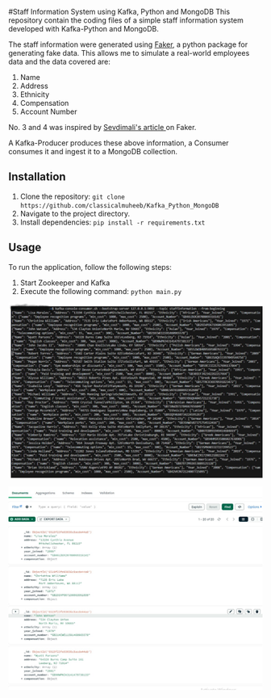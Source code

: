 #Staff Information System using Kafka, Python and MongoDB
This repository contain the coding files of a simple staff information system developed with Kafka-Python and MongoDB.

The staff information were generated using [Faker](https://faker.readthedocs.io/en/master/index.html), a python package for generating fake data. This allows me to simulate a real-world employees data and the data covered are:
1. Name
2. Address
3. Ethnicity
4. Compensation 
5. Account Number

No. 3 and 4 was inspired by [Sevdimali's article ](https://medium.datadriveninvestor.com/custom-provider-for-faker-in-python-238490d4640c) on Faker.

A Kafka-Producer produces these above information, a Consumer consumes it and ingest it to a MongoDB collection.

## Installation
1. Clone the repository: `git clone https://github.com/classicalmuheeb/Kafka_Python_MongoDB`
2. Navigate to the project directory. 
3. Install dependencies: `pip install -r requirements.txt`

## Usage
To run the application, follow the following steps:
1. Start Zookeeper and Kafka   
2. Execute the following command: `python main.py`

![Screenshot](screenshot/consumer.jpg)

![Screenshot](screenshot/Screenshot.jpg)